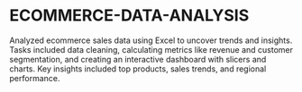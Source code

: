 # ECOMMERCE-DATA-ANALYSIS
Analyzed ecommerce sales data using Excel to uncover trends and insights. Tasks included data cleaning, calculating metrics like revenue and customer segmentation, and creating an interactive dashboard with slicers and charts. Key insights included top products, sales trends, and regional performance.

